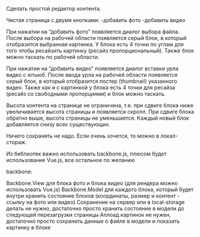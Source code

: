 Сделать простой редактор контента.

Чистая страница с двумя кнопками:
-добавить фото
-добавить видео

При нажатии на “добавить фото” появляется диалог выбора файла.
После выбора на рабочей области появляется серый блок, в который отобразится выбранная картинка.
У блока есть 4 точки по углам для того чтобы ресайзить картинку (ресайз пропорциональный).
Также блок можно таскать по рабочей области.

При нажатии на “добавить видео” появляется диалог вставки урла видео с ютьюб.
После ввода урла на рабочей области появляется серый блок, в который отобразится постер (thumbnail) указанного видео.
Также как и с картинкой у блока есть 4 точки для ресайза (ресайз со свободными пропорциями) и блок можно таскать.

Высота контента на странице не ограничена, т.е. при сдвиге блока ниже увеличивается высота страницы и появляется скролл.
При сдвиге блока обратно выше, высота страницы не уменьшается.
Каждый новый блок добавляется снизу всех существующих.

Ничего сохранять не надо. Если очень хочется, то можно в локал-стораж.

Из библиотек важно использовать backbone.js, плюсом будет использование Vue.js, все остальное по желанию

backbone:

Backbone.View для блока фото и блока видео (для рендера можно использовать Vue.js)
Backbone.Model для каждого блока, который будет внутри хранить состояние блоков (координаты, размер и контент - ссылку на фото или видео)
Сохранение на сервер или в local-storage делать не нужно, достаточно просто хранить состояние в модели до следующей перезагрузки страницы
Аплоад картинок не нужен, достаточно просто сохранить данные о файле в модели и показать картинку в блоке